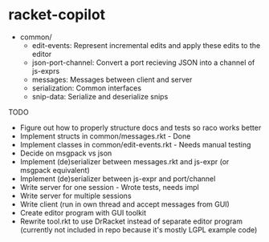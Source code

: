 racket-copilot
==============

- common/
  - edit-events: Represent incremental edits and apply these edits to the editor
  - json-port-channel: Convert a port recieving JSON into a channel of js-exprs
  - messages: Messages between client and server
  - serialization: Common interfaces
  - snip-data: Serialize and deserialize snips

TODO

- Figure out how to properly structure docs and tests so raco works better
- Implement structs in common/messages.rkt - Done
- Implement classes in common/edit-events.rkt - Needs manual testing
- Decide on msgpack vs json
- Implement (de)serializer between messages.rkt and js-expr (or msgpack equivalent)
- Implement (de)serializer between js-expr and port/channel
- Write server for one session - Wrote tests, needs impl
- Write server for multiple sessions
- Write client (run in own thread and accept messages from GUI)
- Create editor program with GUI toolkit
- Rewrite tool.rkt to use DrRacket instead of separate editor program (currently not included in repo because it's mostly LGPL example code)
